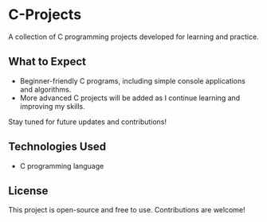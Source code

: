 # C-Projects
A collection of C programming projects developed for learning and practice.

## What to Expect
- Beginner-friendly C programs, including simple console applications and algorithms.
- More advanced C projects will be added as I continue learning and improving my skills.

Stay tuned for future updates and contributions!

## Technologies Used
- C programming language

## License
This project is open-source and free to use. Contributions are welcome!
